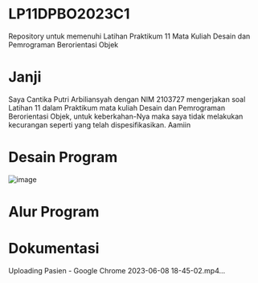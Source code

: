 # LP11DPBO2023C1
Repository untuk memenuhi Latihan Praktikum 11 Mata Kuliah Desain dan Pemrograman Berorientasi Objek

# Janji
Saya Cantika Putri Arbiliansyah dengan NIM 2103727 mengerjakan soal Latihan 11 dalam Praktikum mata kuliah Desain dan Pemrograman Berorientasi Objek, untuk keberkahan-Nya maka saya tidak melakukan kecurangan seperti yang telah dispesifikasikan. Aamiin

# Desain Program
![image](https://github.com/cantikaputria/LP11DPBO2023C1/assets/85111014/24132ff8-3888-4b5e-b5a6-e72f12316c7c)

# Alur Program


# Dokumentasi
Uploading Pasien - Google Chrome 2023-06-08 18-45-02.mp4…
